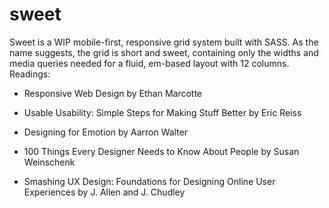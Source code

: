 sweet
=====

Sweet is a WIP mobile-first, responsive grid system built with SASS. As the name suggests, the grid is short and sweet, containing only the widths and media queries needed for a fluid, em-based layout with 12 columns. Readings:

- Responsive Web Design by Ethan Marcotte

- Usable Usability: Simple Steps for Making Stuff Better by Eric Reiss

- Designing for Emotion by Aarron Walter

- 100 Things Every Designer Needs to Know About People by Susan Weinschenk

- Smashing UX Design: Foundations for Designing Online User Experiences by J. Allen and J. Chudley

